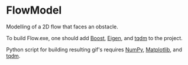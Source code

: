# FlowModel
Modelling of a 2D flow that faces an obstacle.

To build Flow.exe, one should add [Boost](https://www.boost.org/),
[Eigen](https://eigen.tuxfamily.org/index.php?title=Main_Page), and
[tqdm](https://github.com/tqdm/tqdm.cpp) to the project.

Python script for building resulting gif's requires [NumPy](https://pypi.org/project/numpy/),
[Matplotlib](https://pypi.org/project/matplotlib/), and
[tqdm](https://pypi.org/project/tqdm/).
